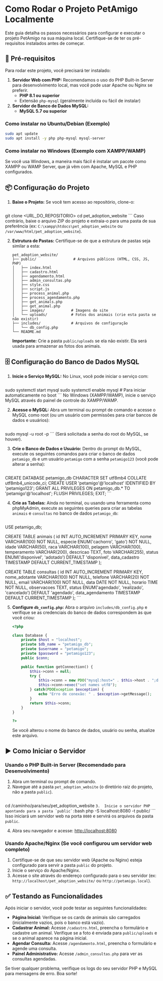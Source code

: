 # Como Rodar o Projeto PetAmigo Localmente

Este guia detalha os passos necessários para configurar e executar o projeto PetAmigo na sua máquina local. Certifique-se de ter os pré-requisitos instalados antes de começar.

## 🚀 Pré-requisitos

Para rodar este projeto, você precisará ter instalado:

1.  **Servidor Web com PHP:** Recomendamos o uso do PHP Built-in Server para desenvolvimento local, mas você pode usar Apache ou Nginx se preferir.
    *   **PHP 8.1 ou superior**
    *   Extensão `php-mysql` (geralmente incluída ou fácil de instalar)
2.  **Servidor de Banco de Dados MySQL:**
    *   **MySQL 5.7 ou superior**

### Como instalar no Ubuntu/Debian (Exemplo)

```bash
sudo apt update
sudo apt install -y php php-mysql mysql-server
```

### Como instalar no Windows (Exemplo com XAMPP/WAMP)

Se você usa Windows, a maneira mais fácil é instalar um pacote como XAMPP ou WAMP Server, que já vêm com Apache, MySQL e PHP configurados.

## 📦 Configuração do Projeto

1.  **Baixe o Projeto:**
    Se você tem acesso ao repositório, clone-o:
    ```bash
git clone <URL_DO_REPOSITORIO>
cd pet_adoption_website
    ```
    Caso contrário, baixe o arquivo ZIP do projeto e extraia-o para uma pasta de sua preferência (ex: `C:\xampp\htdocs\pet_adoption_website` ou `/var/www/html/pet_adoption_website`).

2.  **Estrutura de Pastas:**
    Certifique-se de que a estrutura de pastas seja similar a esta:
    ```
    pet_adoption_website/
    ├── public/                 # Arquivos públicos (HTML, CSS, JS, PHP)
    │   ├── index.html
    │   ├── cadastro.html
    │   ├── agendamento.html
    │   ├── admin_consultas.php
    │   ├── style.css
    │   ├── script.js
    │   ├── process_animal.php
    │   ├── process_agendamento.php
    │   ├── get_animals.php
    │   ├── get_animal.php
    │   ├── images/            # Imagens do site
    │   └── uploads/           # Fotos dos animais (crie esta pasta se não existir)
    ├── includes/              # Arquivos de configuração
    │   └── db_config.php
    └── README.md
    ```
    **Importante:** Crie a pasta `public/uploads` se ela não existir. Ela será usada para armazenar as fotos dos animais.

## 🗄️ Configuração do Banco de Dados MySQL

1.  **Inicie o Serviço MySQL:**
    No Linux, você pode iniciar o serviço com:
    ```bash
sudo systemctl start mysql
sudo systemctl enable mysql # Para iniciar automaticamente no boot
    ```
    No Windows (XAMPP/WAMP), inicie o serviço MySQL através do painel de controle do XAMPP/WAMP.

2.  **Acesse o MySQL:**
    Abra um terminal ou prompt de comando e acesse o MySQL como root (ou um usuário com permissões para criar bancos de dados e usuários):
    ```bash
sudo mysql -u root -p
    ```
    (Será solicitada a senha do root do MySQL, se houver).

3.  **Crie o Banco de Dados e Usuário:**
    Dentro do prompt do MySQL, execute os seguintes comandos para criar o banco de dados `petamigo_db` e um usuário `petamigo` com a senha `petamigo123` (você pode alterar a senha):
    ```sql
CREATE DATABASE petamigo_db CHARACTER SET utf8mb4 COLLATE utf8mb4_unicode_ci;
CREATE USER 'petamigo'@'localhost' IDENTIFIED BY 'petamigo123';
GRANT ALL PRIVILEGES ON petamigo_db.* TO 'petamigo'@'localhost';
FLUSH PRIVILEGES;
EXIT;
    ```

4.  **Crie as Tabelas:**
    Ainda no terminal, ou usando uma ferramenta como phpMyAdmin, execute as seguintes queries para criar as tabelas `animais` e `consultas` no banco de dados `petamigo_db`:

    ```sql
USE petamigo_db;

CREATE TABLE animais (
    id INT AUTO_INCREMENT PRIMARY KEY,
    nome VARCHAR(100) NOT NULL,
    especie ENUM('cachorro', 'gato') NOT NULL,
    idade VARCHAR(50),
    raca VARCHAR(100),
    pelagem VARCHAR(100),
    temperamento VARCHAR(200),
    descricao TEXT,
    foto VARCHAR(255),
    status ENUM('disponivel', 'adotado') DEFAULT 'disponivel',
    data_cadastro TIMESTAMP DEFAULT CURRENT_TIMESTAMP
);

CREATE TABLE consultas (
    id INT AUTO_INCREMENT PRIMARY KEY,
    nome_adotante VARCHAR(100) NOT NULL,
    telefone VARCHAR(20) NOT NULL,
    email VARCHAR(100) NOT NULL,
    data DATE NOT NULL,
    horario TIME NOT NULL,
    observacoes TEXT,
    status ENUM('agendado', 'realizado', 'cancelado') DEFAULT 'agendado',
    data_agendamento TIMESTAMP DEFAULT CURRENT_TIMESTAMP
);
    ```

5.  **Configure `db_config.php`:**
    Abra o arquivo `includes/db_config.php` e verifique se as credenciais do banco de dados correspondem às que você criou:
    ```php
    <?php

    class Database {
        private $host = "localhost";
        private $db_name = "petamigo_db";
        private $username = "petamigo";
        private $password = "petamigo123";
        public $conn;

        public function getConnection() {
            $this->conn = null;
            try {
                $this->conn = new PDO("mysql:host=" . $this->host . ";dbname=" . $this->db_name, $this->username, $this->password);
                $this->conn->exec("set names utf8");
            } catch(PDOException $exception) {
                echo "Erro de conexão: " . $exception->getMessage();
            }
            return $this->conn;
        }
    }

    ?>
    ```
    Se você alterou o nome do banco de dados, usuário ou senha, atualize este arquivo.

## ▶️ Como Iniciar o Servidor

### Usando o PHP Built-in Server (Recomendado para Desenvolvimento)

1.  Abra um terminal ou prompt de comando.
2.  Navegue até a pasta `pet_adoption_website` (o diretório raiz do projeto, não a pasta `public`).
    ```bash
cd /caminho/para/seu/pet_adoption_website
    ```
3.  Inicie o servidor PHP apontando para a pasta `public`:
    ```bash
php -S localhost:8080 -t public/
    ```
    Isso iniciará um servidor web na porta `8080` e servirá os arquivos da pasta `public`.

4.  Abra seu navegador e acesse:
    [http://localhost:8080](http://localhost:8080)

### Usando Apache/Nginx (Se você configurou um servidor web completo)

1.  Certifique-se de que seu servidor web (Apache ou Nginx) esteja configurado para servir a pasta `public` do projeto.
2.  Inicie o serviço do Apache/Nginx.
3.  Acesse o site através do endereço configurado para o seu servidor (ex: `http://localhost/pet_adoption_website/` ou `http://petamigo.local`).

## ✅ Testando as Funcionalidades

Após iniciar o servidor, você pode testar as seguintes funcionalidades:

-   **Página Inicial:** Verifique se os cards de animais são carregados (inicialmente vazios, pois o banco está vazio).
-   **Cadastrar Animal:** Acesse `/cadastro.html`, preencha o formulário e cadastre um animal. Verifique se a foto é enviada para `public/uploads` e se o animal aparece na página inicial.
-   **Agendar Consulta:** Acesse `/agendamento.html`, preencha o formulário e agende uma consulta.
-   **Painel Administrativo:** Acesse `/admin_consultas.php` para ver as consultas agendadas.

Se tiver qualquer problema, verifique os logs do seu servidor PHP e MySQL para mensagens de erro. Boa sorte!

